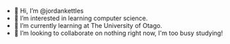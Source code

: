 - 👋 Hi, I’m @jordankettles
- 👀 I’m interested in learning computer science.
- 🌱 I’m currently learning at The University of Otago.
- 💞️ I’m looking to collaborate on nothing right now, I'm too busy studying!

<!---
jordankettles/jordankettles is a ✨ special ✨ repository because its `README.md` (this file) appears on your GitHub profile.
You can click the Preview link to take a look at your changes.
--->
